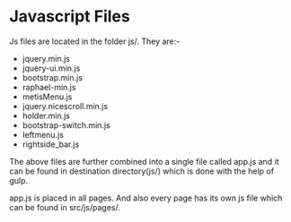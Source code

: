 # Javascript Files

Js files are located in the folder js/. They are:-

* jquery.min.js
* jquery-ui.min.js
* bootstrap.min.js
* raphael-min.js
* metisMenu.js
* jquery.nicescroll.min.js
* holder.min.js
* bootstrap-switch.min.js
* leftmenu.js
* rightside\_bar.js

The above files are further combined into a single file called app.js and it can be found in destination directory\(js/\) which is done with the help of gulp.

app.js is placed in all pages. And also every page has its own js file which can be found in src/js/pages/.

